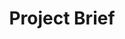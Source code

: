 ---
layout: card
title: Project Brief
permalink: /playbook/discover/project-brief
position: 3
what:
why:
parent: discover
---